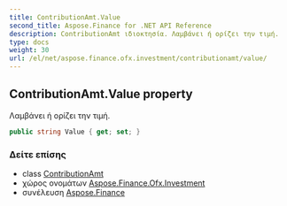 ```yaml
---
title: ContributionAmt.Value
second_title: Aspose.Finance for .NET API Reference
description: ContributionAmt ιδιοκτησία. Λαμβάνει ή ορίζει την τιμή.
type: docs
weight: 30
url: /el/net/aspose.finance.ofx.investment/contributionamt/value/
---
```

## ContributionAmt.Value property

Λαμβάνει ή ορίζει την τιμή.

```csharp
public string Value { get; set; }
```

### Δείτε επίσης

* class [ContributionAmt](../)
* χώρος ονομάτων [Aspose.Finance.Ofx.Investment](../../contributionamt/)
* συνέλευση [Aspose.Finance](../../../)


